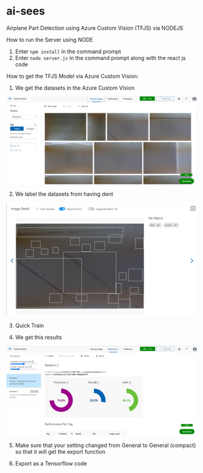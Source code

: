 # ai-sees

Airplane Part Detection using Azure Custom Vision (TFJS) via NODEJS

How to run the Server using NODE

1. Enter ``npm install`` in the command prompt
2. Enter ``node server.js`` in the command prompt along with the react js code 


How to get the TFJS Model via Azure Custom Vision:
1. We get the datasets in the Azure Custom Vision

![Image of datasets](CustomVision.png)

2. We label the datasets from having dent 

![Image of datasets labelled](labelled.png)

3. Quick Train

4. We get this results 

![Image of datasets labelled](Iterations.png)

5. Make sure that your setting changed from General to General (compact) so that it will get the export function

6. Export as a Tensorflow code